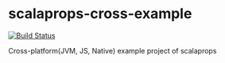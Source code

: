# scalaprops-cross-example

[![Build Status](https://travis-ci.com/scalaprops/scalaprops-cross-example.svg?branch=master)](https://travis-ci.com/scalaprops/scalaprops-cross-example)

Cross-platform(JVM, JS, Native) example project of scalaprops

